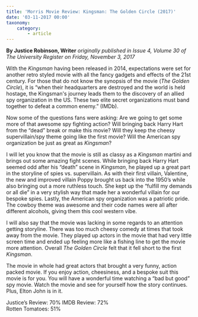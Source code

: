 ```yaml
---
title: 'Morris Movie Review: Kingsman: The Golden Circle (2017)'
date: '03-11-2017 00:00'
taxonomy:
    category:
        - article
---
```


**By Justice Robinson, Writer** _originally published in Issue 4, Volume 30 of The University Register on Friday, November 3, 2017_

With the _Kingsman_ having been released in 2014, expectations were set for another retro styled movie with all the fancy gadgets and effects of the 21st century. For those that do not know the synopsis of the movie (_The Golden Circle_), it is “when their headquarters are destroyed and the world is held hostage, the Kingsman's journey leads them to the discovery of an allied spy organization in the US. These two elite secret organizations must band together to defeat a common enemy.” (IMDb). 

Now some of the questions fans were asking: Are we going to get some more of that awesome spy fighting action? Will bringing back Harry Hart from the “dead” break or make this movie? Will they keep the cheesy supervillain/spy theme going like the first movie? Will the American spy organization be just as great as _Kingsman_?

I will let you know that the movie is still as classy as a _Kingsman_ martini and brings out some amazing fight scenes. While bringing back Harry Hart seemed odd after his “death” scene in _Kingsman_, he played up a great part in the storyline of spies vs. supervillain. As with their first villain, Valentine, the new and improved villain Poppy brought us back into the 1950’s while also bringing out a more ruthless touch. She kept up the “fulfill my demands or all die” in a very stylish way that made her a wonderful villain for our bespoke spies. 
Lastly, the American spy organization was a patriotic pride. The cowboy theme was awesome and their code names were all after different alcohols, giving them this cool western vibe.

I will also say that the movie was lacking in some regards to an attention getting storyline. There was too much cheesy comedy at times that took away from the movie. They played up actors in the movie that had very little screen time and ended up feeling more like a fishing line to get the movie more attention. Overall _The Golden Circle_ felt that it fell short to the first _Kingsman_.

The movie in whole had great actors that brought a very funny, action packed movie. If you enjoy action, cheesiness, and a bespoke suit this movie is for you. You will have a wonderful time watching a “bad but good” spy movie. Watch the movie and see for yourself how the story continues. Plus, Elton John is in it.

Justice’s Review: 70%
IMDB Review: 72%  
Rotten Tomatoes: 51% 



